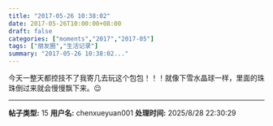 ```yaml
---
title: "2017-05-26 10:38:02"
date: 2017-05-26T10:00:00+08:00
draft: false
categories: ["moments","2017","2017-05"]
tags: ["朋友圈","生活记录"]
summary: "2017-05-26 10:38:02..."
---
```


今天一整天都控技不了我寄几去玩这个包包！！！就像下雪水晶球一样，里面的珠珠倒过来就会慢慢飘下来。😌

---

**帖子类型:** 15
**用户名:** chenxueyuan001
**处理时间:** 2025/8/28 22:30:29